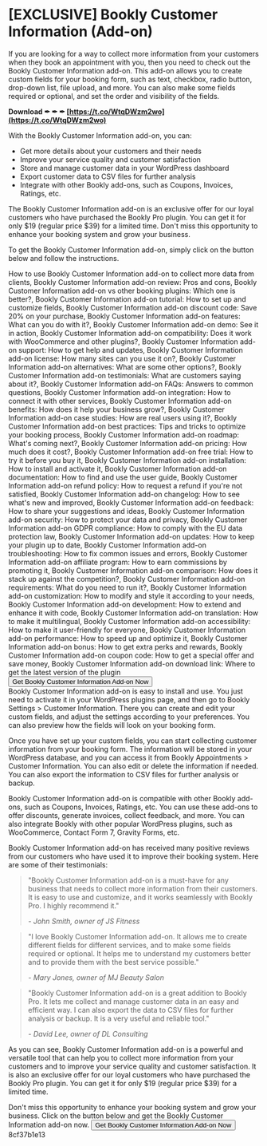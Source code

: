 
 
# [EXCLUSIVE] Bookly Customer Information (Add-on)
 
If you are looking for a way to collect more information from your customers when they book an appointment with you, then you need to check out the Bookly Customer Information add-on. This add-on allows you to create custom fields for your booking form, such as text, checkbox, radio button, drop-down list, file upload, and more. You can also make some fields required or optional, and set the order and visibility of the fields.
 
**Download ✒ ✒ ✒ [https://t.co/WtqDWzm2wo](https://t.co/WtqDWzm2wo)**


 
With the Bookly Customer Information add-on, you can:
 
- Get more details about your customers and their needs
- Improve your service quality and customer satisfaction
- Store and manage customer data in your WordPress dashboard
- Export customer data to CSV files for further analysis
- Integrate with other Bookly add-ons, such as Coupons, Invoices, Ratings, etc.

The Bookly Customer Information add-on is an exclusive offer for our loyal customers who have purchased the Bookly Pro plugin. You can get it for only $19 (regular price $39) for a limited time. Don't miss this opportunity to enhance your booking system and grow your business.
 
To get the Bookly Customer Information add-on, simply click on the button below and follow the instructions.
 
How to use Bookly Customer Information add-on to collect more data from clients,  Bookly Customer Information add-on review: Pros and cons,  Bookly Customer Information add-on vs other booking plugins: Which one is better?,  Bookly Customer Information add-on tutorial: How to set up and customize fields,  Bookly Customer Information add-on discount code: Save 20% on your purchase,  Bookly Customer Information add-on features: What can you do with it?,  Bookly Customer Information add-on demo: See it in action,  Bookly Customer Information add-on compatibility: Does it work with WooCommerce and other plugins?,  Bookly Customer Information add-on support: How to get help and updates,  Bookly Customer Information add-on license: How many sites can you use it on?,  Bookly Customer Information add-on alternatives: What are some other options?,  Bookly Customer Information add-on testimonials: What are customers saying about it?,  Bookly Customer Information add-on FAQs: Answers to common questions,  Bookly Customer Information add-on integration: How to connect it with other services,  Bookly Customer Information add-on benefits: How does it help your business grow?,  Bookly Customer Information add-on case studies: How are real users using it?,  Bookly Customer Information add-on best practices: Tips and tricks to optimize your booking process,  Bookly Customer Information add-on roadmap: What's coming next?,  Bookly Customer Information add-on pricing: How much does it cost?,  Bookly Customer Information add-on free trial: How to try it before you buy it,  Bookly Customer Information add-on installation: How to install and activate it,  Bookly Customer Information add-on documentation: How to find and use the user guide,  Bookly Customer Information add-on refund policy: How to request a refund if you're not satisfied,  Bookly Customer Information add-on changelog: How to see what's new and improved,  Bookly Customer Information add-on feedback: How to share your suggestions and ideas,  Bookly Customer Information add-on security: How to protect your data and privacy,  Bookly Customer Information add-on GDPR compliance: How to comply with the EU data protection law,  Bookly Customer Information add-on updates: How to keep your plugin up to date,  Bookly Customer Information add-on troubleshooting: How to fix common issues and errors,  Bookly Customer Information add-on affiliate program: How to earn commissions by promoting it,  Bookly Customer Information add-on comparison: How does it stack up against the competition?,  Bookly Customer Information add-on requirements: What do you need to run it?,  Bookly Customer Information add-on customization: How to modify and style it according to your needs,  Bookly Customer Information add-on development: How to extend and enhance it with code,  Bookly Customer Information add-on translation: How to make it multilingual,  Bookly Customer Information add-on accessibility: How to make it user-friendly for everyone,  Bookly Customer Information add-on performance: How to speed up and optimize it,  Bookly Customer Information add-on bonus: How to get extra perks and rewards,  Bookly Customer Information add-on coupon code: How to get a special offer and save money,  Bookly Customer Information add-on download link: Where to get the latest version of the plugin
 [<button>Get Bookly Customer Information Add-on Now</button>](https://example.com/bookly-customer-information-add-on)  
Bookly Customer Information add-on is easy to install and use. You just need to activate it in your WordPress plugins page, and then go to Bookly Settings > Customer Information. There you can create and edit your custom fields, and adjust the settings according to your preferences. You can also preview how the fields will look on your booking form.
 
Once you have set up your custom fields, you can start collecting customer information from your booking form. The information will be stored in your WordPress database, and you can access it from Bookly Appointments > Customer Information. You can also edit or delete the information if needed. You can also export the information to CSV files for further analysis or backup.
 
Bookly Customer Information add-on is compatible with other Bookly add-ons, such as Coupons, Invoices, Ratings, etc. You can use these add-ons to offer discounts, generate invoices, collect feedback, and more. You can also integrate Bookly with other popular WordPress plugins, such as WooCommerce, Contact Form 7, Gravity Forms, etc.
  
Bookly Customer Information add-on has received many positive reviews from our customers who have used it to improve their booking system. Here are some of their testimonials:

> "Bookly Customer Information add-on is a must-have for any business that needs to collect more information from their customers. It is easy to use and customize, and it works seamlessly with Bookly Pro. I highly recommend it."
> 
> <cite>- John Smith, owner of JS Fitness</cite>

> "I love Bookly Customer Information add-on. It allows me to create different fields for different services, and to make some fields required or optional. It helps me to understand my customers better and to provide them with the best service possible."
> 
> <cite>- Mary Jones, owner of MJ Beauty Salon</cite>

> "Bookly Customer Information add-on is a great addition to Bookly Pro. It lets me collect and manage customer data in an easy and efficient way. I can also export the data to CSV files for further analysis or backup. It is a very useful and reliable tool."
> 
> <cite>- David Lee, owner of DL Consulting</cite>

As you can see, Bookly Customer Information add-on is a powerful and versatile tool that can help you to collect more information from your customers and to improve your service quality and customer satisfaction. It is also an exclusive offer for our loyal customers who have purchased the Bookly Pro plugin. You can get it for only $19 (regular price $39) for a limited time.
 
Don't miss this opportunity to enhance your booking system and grow your business. Click on the button below and get the Bookly Customer Information add-on now.
 [<button>Get Bookly Customer Information Add-on Now</button>](https://example.com/bookly-customer-information-add-on) 8cf37b1e13
 
